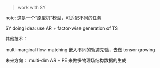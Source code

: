 > work with SY

note: 这是一个“原型机”模型，可适配不同的任务

SY doing idea: use AR + factor-wise generation of TS

其他技术：

multi-marginal flow-matching 嵌入不同的轨迹先验，去做 tensor growing

未来方向：
multi-dim AR + PE 来做多物理场结构数据的生成
